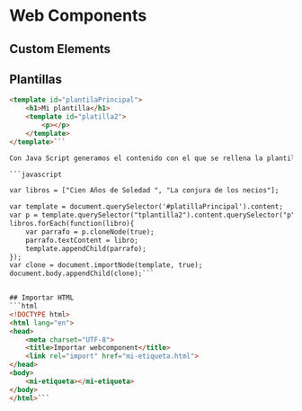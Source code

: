 # Web Components
## Custom Elements
## Plantillas
```html
<template id="plantilaPrincipal">		
    <h1>Mi plantilla</h1>
	<template id="platilla2">
	    <p></p>
	</template>
</template>```

Con Java Script generamos el contenido con el que se rellena la plantilla.  

```javascript

var libros = ["Cien Años de Soledad ", "La conjura de los necios"];

var template = document.querySelector('#platillaPrincipal').content; 
var p = template.querySelector("tplantilla2").content.querySelector("p");
libros.forEach(function(libro){
	var parrafo = p.cloneNode(true);
	parrafo.textContent = libro;
	template.appendChild(parrafo);
});
var clone = document.importNode(template, true);
document.body.appendChild(clone);```


## Importar HTML
```html
<!DOCTYPE html>
<html lang="en">
<head>
	<meta charset="UTF-8">
	<title>Importar webcomponent</title>
	<link rel="import" href="mi-etiqueta.html">
</head>
<body>
	<mi-etiqueta></mi-etiqueta>
</body>
</html>```
